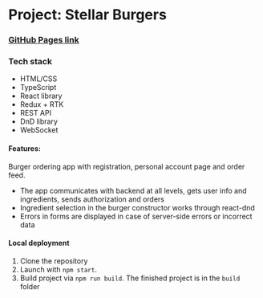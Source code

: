 # Project: Stellar Burgers
### [GitHub Pages link](https://SergeiKachenia.github.io/react-burger/)

### Tech stack

* HTML/CSS
* TypeScript
* React library
* Redux + RTK
* REST API
* DnD library
* WebSocket

#### Features:
Burger ordering app with registration, personal account page and order feed.
- The app communicates with backend at all levels, gets user info and ingredients, sends authorization and orders
- Ingredient selection in the burger constructor works through react-dnd
- Errors in forms are displayed in case of server-side errors or incorrect data

#### Local deployment
1. Clone the repository
2. Launch with `npm start`.
3. Build project via `npm run build`. The finished project is in the `build` folder
